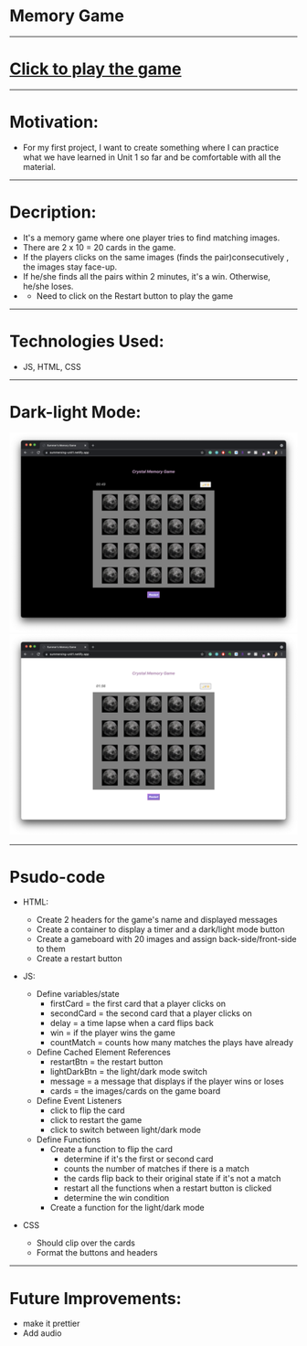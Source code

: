 # Memory Game
-------------------------------------------------------
# [Click to play the game](https://summerxing-unit1.netlify.app/)
-------------------------------------------------------
# Motivation: 
- For my first project, I want to create something where I can practice what we have learned in Unit 1 so far and be comfortable with all the material. 
-------------------------------------------------------
# Decription: 
- It's a memory game where one player tries to find matching images. 
- There are 2 x 10 = 20 cards in the game.
- If the players clicks on the same images (finds the pair)consecutively , the images stay face-up. 
- If he/she finds all the pairs within 2 minutes, it's a win. Otherwise, he/she loses. 
- * Need to click on the Restart button to play the game

-------------------------------------------------------

# Technologies Used: 
- JS, HTML, CSS

-------------------------------------------------------
 # Dark-light Mode:
 ![light-mode](./screenshots/dark-mode.png)
 ![dark-mode](./screenshots/light-mode.png)

-------------------------------------------------------
# Psudo-code

- HTML:
  - Create 2 headers for the game's name and displayed messages
  - Create a container to display a timer and a dark/light mode button
  - Create a gameboard with 20 images and assign back-side/front-side to them
  - Create a restart button

- JS:
  - Define variables/state
    - firstCard = the first card that a player clicks on
    - secondCard = the second card that a player clicks on
    - delay = a time lapse when a card flips back 
    - win = if the player wins the game
    - countMatch = counts how many matches the plays have already
  - Define Cached Element References
    - restartBtn = the restart button
    - lightDarkBtn = the light/dark mode switch
    - message = a message that displays if the player wins or loses
    - cards = the images/cards on the game board
  - Define Event Listeners
    - click to flip the card
    - click to restart the game
    - click to switch between light/dark mode
  - Define Functions
    - Create a function to flip the card
      - determine if it's the first or second card
      - counts the number of matches if there is a match
      - the cards flip back to their original state if it's not a match
      - restart all the functions when a restart button is clicked
      - determine the win condition
    - Create a function for the light/dark mode

- CSS
  - Should clip over the cards
  - Format the buttons and headers

-------------------------------------------------------
# Future Improvements:
  - make it prettier
  - Add audio










